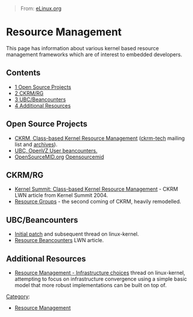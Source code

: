 > From: [eLinux.org](http://eLinux.org/Resource_Management "http://eLinux.org/Resource_Management")


# Resource Management



This page has information about various kernel based resource management
frameworks which are of interest to embedded developers.

## Contents

-   [1 Open Source Projects](#open-source-projects)
-   [2 CKRM/RG](#ckrm-rg)
-   [3 UBC/Beancounters](#ubc-beancounters)
-   [4 Additional Resources](#additional-resources)

## Open Source Projects

-   [CKRM, Class-based Kernel Resource
    Management](http://ckrm.sourceforge.net)
    ([ckrm-tech](https://lists.sourceforge.net/lists/listinfo/ckrm-tech)
    mailing list and
    [archives](http://sourceforge.net/mailarchive/forum.php?forum=ckrm-tech)).
-   [UBC, OpenVZ User
    beancounters.](http://wiki.openvz.org/Category:UBC)
-   [OpenSourceMID.org](http://www.opensourcemid.org)
    [Opensourcemid](../.././dev_portals/Hardware_Hacking/Opensourcemid/Opensourcemid.md "Opensourcemid")

## CKRM/RG

-   [Kernel Summit: Class-based Kernel Resource
    Management](http://lwn.net/Articles/94573/) - CKRM LWN article from
    Kernel Summit 2004.
-   [Resource Groups](http://lwn.net/Articles/181857/) - the second
    coming of CKRM, heavily remodelled.

## UBC/Beancounters

-   [Initial patch](http://article.gmane.org/gmane.linux.kernel/437312)
    and subsequent thread on linux-kernel.
-   [Resource Beancounters](http://lwn.net/Articles/197433/) LWN
    article.

## Additional Resources

-   [Resource Management - Infrastructure
    choices](http://lkml.org/lkml/2006/10/30/49) thread on linux-kernel,
    attempting to focus on infrastructure convergence using a simple
    basic model that more robust implementations can be built on top of.


[Category](http://eLinux.org/Special:Categories "Special:Categories"):

-   [Resource
    Management](http://eLinux.org/Category:Resource_Management "Category:Resource Management")

